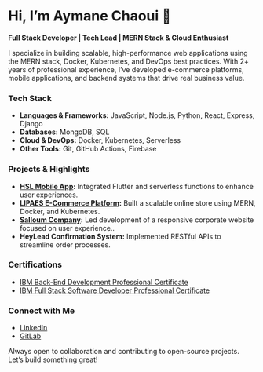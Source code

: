 # Hi, I’m Aymane Chaoui 👋

**Full Stack Developer | Tech Lead | MERN Stack & Cloud Enthusiast**

I specialize in building scalable, high-performance web applications using the MERN stack, Docker, Kubernetes, and DevOps best practices. With 2+ years of professional experience, I’ve developed e-commerce platforms, mobile applications, and backend systems that drive real business value.

### Tech Stack
- **Languages & Frameworks:** JavaScript, Node.js, Python, React, Express, Django
- **Databases:** MongoDB, SQL
- **Cloud & DevOps:** Docker, Kubernetes, Serverless
- **Other Tools:** Git, GitHub Actions, Firebase

### Projects & Highlights
- **[HSL Mobile App](https://hsl.ma/):** Integrated Flutter and serverless functions to enhance user experiences.
- **[LIPAES E-Commerce Platform](https://www.lipaes.com/):** Built a scalable online store using MERN, Docker, and Kubernetes.
- **[Salloum Company](https://salloumcompany.com/):** Led development of a responsive corporate website focused on user experience..
- **HeyLead Confirmation System:** Implemented RESTful APIs to streamline order processes.

### Certifications
- [IBM Back-End Development Professional Certificate](https://www.coursera.org/account/accomplishments/professional-cert/5HXMWPNZ3YG1)
- [IBM Full Stack Software Developer Professional Certificate](https://www.coursera.org/account/accomplishments/professional-cert/3XRUKXVQ53NM)

### Connect with Me
- [LinkedIn]((https://www.linkedin.com/in/chaouidev))
- [GitLab](https://gitlab.com/CodeNeyam)

Always open to collaboration and contributing to open-source projects. Let’s build something great!

